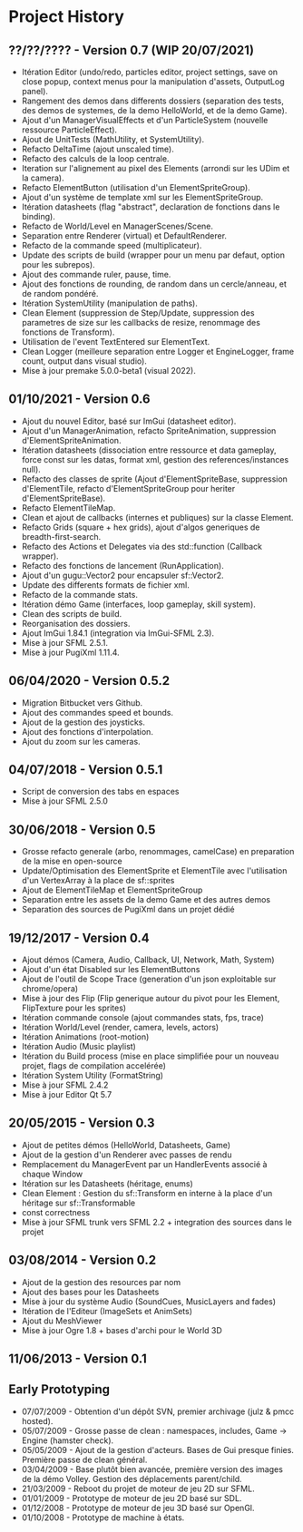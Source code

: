 # Project History

## ??/??/???? - Version 0.7 (WIP 20/07/2021)
- Itération Editor (undo/redo, particles editor, project settings, save on close popup, context menus pour la manipulation d'assets, OutputLog panel).
- Rangement des demos dans differents dossiers (separation des tests, des demos de systemes, de la demo HelloWorld, et de la demo Game).
- Ajout d'un ManagerVisualEffects et d'un ParticleSystem (nouvelle ressource ParticleEffect).
- Ajout de UnitTests (MathUtility, et SystemUtility).
- Refacto DeltaTime (ajout unscaled time).
- Refacto des calculs de la loop centrale.
- Iteration sur l'alignement au pixel des Elements (arrondi sur les UDim et la camera).
- Refacto ElementButton (utilisation d'un ElementSpriteGroup).
- Ajout d'un système de template xml sur les ElementSpriteGroup.
- Itération datasheets (flag "abstract", declaration de fonctions dans le binding).
- Refacto de World/Level en ManagerScenes/Scene.
- Separation entre Renderer (virtual) et DefaultRenderer.
- Refacto de la commande speed (multiplicateur).
- Update des scripts de build (wrapper pour un menu par defaut, option pour les subrepos).
- Ajout des commande ruler, pause, time.
- Ajout des fonctions de rounding, de random dans un cercle/anneau, et de random pondéré.
- Itération SystemUtility (manipulation de paths).
- Clean Element (suppression de Step/Update, suppression des parametres de size sur les callbacks de resize, renommage des fonctions de Transform).
- Utilisation de l'event TextEntered sur ElementText.
- Clean Logger (meilleure separation entre Logger et EngineLogger, frame count, output dans visual studio).
- Mise à jour premake 5.0.0-beta1 (visual 2022).

## 01/10/2021 - Version 0.6
- Ajout du nouvel Editor, basé sur ImGui (datasheet editor).
- Ajout d'un ManagerAnimation, refacto SpriteAnimation, suppression d'ElementSpriteAnimation.
- Itération datasheets (dissociation entre ressource et data gameplay, force const sur les datas, format xml, gestion des references/instances null).
- Refacto des classes de sprite (Ajout d'ElementSpriteBase, suppression d'ElementTile, refacto d'ElementSpriteGroup pour heriter d'ElementSpriteBase).
- Refacto ElementTileMap.
- Clean et ajout de callbacks (internes et publiques) sur la classe Element.
- Refacto Grids (square + hex grids), ajout d'algos generiques de breadth-first-search.
- Refacto des Actions et Delegates via des std::function (Callback wrapper).
- Refacto des fonctions de lancement (RunApplication).
- Ajout d'un gugu::Vector2 pour encapsuler sf::Vector2.
- Update des differents formats de fichier xml.
- Refacto de la commande stats.
- Itération démo Game (interfaces, loop gameplay, skill system).
- Clean des scripts de build.
- Reorganisation des dossiers.
- Ajout ImGui 1.84.1 (integration via ImGui-SFML 2.3).
- Mise à jour SFML 2.5.1.
- Mise à jour PugiXml 1.11.4.

## 06/04/2020 - Version 0.5.2
- Migration Bitbucket vers Github.
- Ajout des commandes speed et bounds.
- Ajout de la gestion des joysticks.
- Ajout des fonctions d'interpolation.
- Ajout du zoom sur les cameras.

## 04/07/2018 - Version 0.5.1
- Script de conversion des tabs en espaces
- Mise à jour SFML 2.5.0

## 30/06/2018 - Version 0.5
- Grosse refacto generale (arbo, renommages, camelCase) en preparation de la mise en open-source
- Update/Optimisation des ElementSprite et ElementTile avec l'utilisation d'un VertexArray à la place de sf::sprites
- Ajout de ElementTileMap et ElementSpriteGroup
- Separation entre les assets de la demo Game et des autres demos
- Separation des sources de PugiXml dans un projet dédié

## 19/12/2017 - Version 0.4
- Ajout démos (Camera, Audio, Callback, UI, Network, Math, System)
- Ajout d'un état Disabled sur les ElementButtons
- Ajout de l'outil de Scope Trace (generation d'un json exploitable sur chrome/opera)
- Mise à jour des Flip (Flip generique autour du pivot pour les Element, FlipTexture pour les sprites)
- Itération commande console (ajout commandes stats, fps, trace)
- Itération World/Level (render, camera, levels, actors)
- Itération Animations (root-motion)
- Itération Audio (Music playlist)
- Itération du Build process (mise en place simplifiée pour un nouveau projet, flags de compilation accelérée)
- Itération System Utility (FormatString)
- Mise à jour SFML 2.4.2
- Mise à jour Editor Qt 5.7

## 20/05/2015 - Version 0.3
- Ajout de petites démos (HelloWorld, Datasheets, Game)
- Ajout de la gestion d'un Renderer avec passes de rendu
- Remplacement du ManagerEvent par un HandlerEvents associé à chaque Window
- Itération sur les Datasheets (héritage, enums)
- Clean Element : Gestion du sf::Transform en interne à la place d'un héritage sur sf::Transformable
- const correctness
- Mise à jour SFML trunk vers SFML 2.2 + integration des sources dans le projet

## 03/08/2014 - Version 0.2
- Ajout de la gestion des resources par nom
- Ajout des bases pour les Datasheets
- Mise à jour du système Audio (SoundCues, MusicLayers and fades)
- Itération de l'Editeur (ImageSets et AnimSets)
- Ajout du MeshViewer
- Mise à jour Ogre 1.8 + bases d'archi pour le World 3D

## 11/06/2013 - Version 0.1

## Early Prototyping
- 07/07/2009 - Obtention d'un dépôt SVN, premier archivage (julz & pmcc hosted).
- 05/07/2009 - Grosse passe de clean : namespaces, includes, Game -> Engine (hamster check).
- 05/05/2009 - Ajout de la gestion d'acteurs. Bases de Gui presque finies. Première passe de clean général.
- 03/04/2009 - Base plutôt bien avancée, première version des images de la démo Volley. Gestion des déplacements parent/child.
- 21/03/2009 - Reboot du projet de moteur de jeu 2D sur SFML.
- 01/01/2009 - Prototype de moteur de jeu 2D basé sur SDL.
- 01/12/2008 - Prototype de moteur de jeu 3D basé sur OpenGl.
- 01/10/2008 - Prototype de machine à états.

